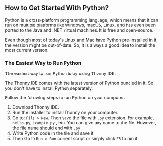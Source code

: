 ## How to Get Started With Python?

Python is a cross-platform programming language, which means that it can run on multiple platforms like Windows, macOS, Linux, and has even been ported to the Java and .NET virtual machines. It is free and open-source.

Even though most of today's Linux and Mac have Python pre-installed in it, the version might be out-of-date. So, it is always a good idea to install the most current version.

### The Easiest Way to Run Python

The easiest way to run Python is by using Thonny IDE.

The Thonny IDE comes with the latest version of Python bundled in it. So you don't have to install Python separately.

Follow the following steps to run Python on your computer.

1. Download Thonny IDE.
2. Run the installer to install Thonny on your computer.
3. Go to: ``` File > New ```. Then save the file with ``` .py ``` extension. For example, ``` hello.py ```, ``` example.py ``` , etc.
You can give any name to the file. However, the file name should end with ``` .py ```
4. Write Python code in the file and save it
5. Then Go to ``` Run > Run ``` current script or simply click ``` F5 ``` to run it.

